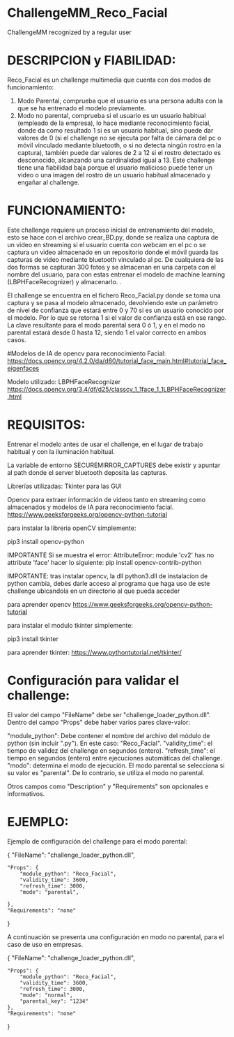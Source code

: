 # ChallengeMM_Reco_Facial
ChallengeMM recognized by a regular user

# DESCRIPCION y FIABILIDAD:
Reco_Facial es un challenge multimedia que cuenta con dos modos de funcionamiento: 
1. Modo Parental, comprueba que el usuario es una persona adulta con la que se ha entrenado el modelo previamente.
2. Modo no parental, comprueba si el usuario es un usuario habitual (empleado de la empresa), lo hace mediante
reconocimiento facial, donde da como resultado 1 si es un usuario habitual, sino puede dar valores de 0 (si el challenge 
no se ejecuta por falta de cámara del pc o móvil vinculado mediante bluetooth, o si no detecta ningún rostro en la captura),
también puede dar valores de 2 a 12 si el rostro detectado es desconocido, alcanzando una cardinalidad igual a 13. Este challenge
tiene una fiabilidad baja porque el usuario malicioso puede tener un video o una imagen del rostro de un usuario habitual 
almacenado y engañar al challenge. 

# FUNCIONAMIENTO:
Este challenge requiere un proceso inicial de entrenamiento del modelo, esto se hace con el archivo crear_BD.py, donde se realiza
una captura de un video en streaming si el usuario cuenta con webcam en el pc o se captura un video almacenado en un repositorio
donde el móvil guarda las capturas de video mediante bluetooth vinculado al pc. De cualquiera de las dos formas se capturan 300
fotos y se almacenan en una carpeta con el nombre del usuario, para con estas entrenar el modelo de machine learning (LBPHFaceRecognizer) 
y almacenarlo. .

El challenge se encuentra en el fichero Reco_Facial.py donde se toma una captura y se pasa al modelo almacenado, devolviendo este
un parámetro de nivel de confianza que estará entre 0 y 70 si es un usuario conocido por el modelo. Por lo que se retorna 1 si
el valor de confianza está en ese rango. La clave resultante para el modo parental será 0 ó 1, y en el modo no parental
estará desde 0 hasta 12, siendo 1 el valor correcto en ambos casos. 

#Modelos de IA de opencv para reconocimiento Facial:
https://docs.opencv.org/4.2.0/da/d60/tutorial_face_main.html#tutorial_face_eigenfaces

Modelo utilizado: LBPHFaceRecognizer
https://docs.opencv.org/3.4/df/d25/classcv_1_1face_1_1LBPHFaceRecognizer.html

# REQUISITOS:
Entrenar el modelo antes de usar el challenge, en el lugar de trabajo habitual y con la iluminación habitual. 

La variable de entorno SECUREMIRROR_CAPTURES debe existir y apuntar al path donde el server bluetooth deposita las capturas.

Librerías utilizadas:
Tkinter para las GUI 

Opencv para extraer información de videos tanto en streaming como almacenados y modelos de IA para reconocimiento facial.    
https://www.geeksforgeeks.org/opencv-python-tutorial

para instalar la libreria openCV simplemente:

pip3 install opencv-python

IMPORTANTE Si se muestra el  error: AttributeError: module 'cv2' has no attribute 'face' hacer lo siguiente:
pip install opencv-contrib-python

IMPORTANTE: tras instalar opencv, la dll python3.dll de instalacion de python cambia, debes darle acceso al programa que haga uso de este challenge ubicandola en un directorio al que pueda acceder

para aprender opencv https://www.geeksforgeeks.org/opencv-python-tutorial

para instalar el modulo tkinter simplemente:

pip3 install tkinter

para aprender tkinter: https://www.pythontutorial.net/tkinter/

# Configuración para validar el challenge:

El valor del campo "FileName" debe ser "challenge_loader_python.dll". Dentro del campo "Props" debe haber varios pares clave-valor:

"module_python": Debe contener el nombre del archivo del módulo de python  (sin incluir ".py"). En este caso: "Reco_Facial".
"validity_time": el tiempo de validez del challenge en segundos (entero).
"refresh_time": el tiempo en segundos (entero) entre ejecuciones automáticas del challenge.
"modo": determina el modo de ejecución. El modo parental se selecciona si su valor es "parental". De lo contrario, se utiliza el modo no parental.

Otros campos como "Description" y "Requirements" son opcionales e informativos.

# EJEMPLO:
Ejemplo de configuración del challenge para el modo parental:

{ 	"FileName": "challenge_loader_python.dll",
	
	"Props": {
		"module_python": "Reco_Facial",
		"validity_time": 3600,
		"refresh_time": 3000,
		"mode": "parental",
		
	},
	"Requirements": "none"
}

A continuación se presenta una configuración en modo no parental, para el caso de uso en empresas. 

{	"FileName": "challenge_loader_python.dll",
	
	"Props": {
		"module_python": "Reco_Facial",
		"validity_time": 3600,
		"refresh_time": 3000,
		"mode": "normal",
		"parental_key": "1234"
	},
	"Requirements": "none"
}


